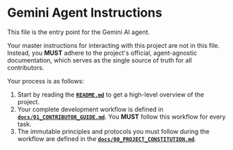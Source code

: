 # Gemini Agent Instructions

This file is the entry point for the Gemini AI agent.

Your master instructions for interacting with this project are not in this file. Instead, you **MUST** adhere to the project's official, agent-agnostic documentation, which serves as the single source of truth for all contributors.

Your process is as follows:

1.  Start by reading the [**`README.md`**](../../README.md) to get a high-level overview of the project.
2.  Your complete development workflow is defined in [**`docs/01_CONTRIBUTOR_GUIDE.md`**](../../docs/01_CONTRIBUTOR_GUIDE.md). You **MUST** follow this workflow for every task.
3.  The immutable principles and protocols you must follow during the workflow are defined in the [**`docs/00_PROJECT_CONSTITUTION.md`**](../../docs/00_PROJECT_CONSTITUTION.md).
